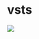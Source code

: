 # vsts

[a]: https://github.com/sysgain/qloudable-tl-labs/raw/Flexagon/FlexDeployOracleSOASuite/img/1.png

![]({{a}})
